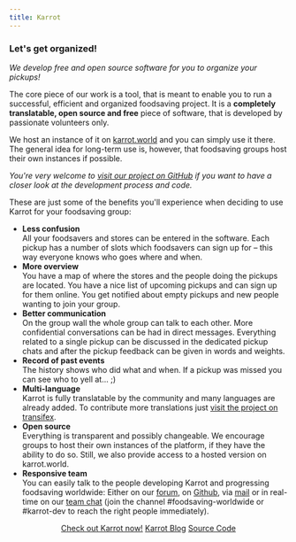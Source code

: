 ```yaml
---
title: Karrot
---
```


### Let's get organized!

_We develop free and open source software for you to organize your pickups!_

The core piece of our work is a tool, that is meant to enable you to run a successful, efficient and organized foodsaving project. It is a **completely translatable, open source and free** piece of software, that is developed by passionate volunteers only.

We host an instance of it on [karrot.world](https://karrot.world) and you can simply use it there. The general idea for long-term use is, however, that foodsaving groups host their own instances if possible.

_You're very welcome to [visit our project on GitHub](https://github.com/yunity/karrot-frontend) if you want to have a closer look at the development process and code._

These are just some of the benefits you'll experience when deciding to use Karrot for your foodsaving group:

- **Less confusion**<br>
  All your foodsavers and stores can be entered in the software. Each pickup has a number of slots which foodsavers can sign up for – this way everyone knows who goes where and when.
- **More overview**<br>
  You have a map of where the stores and the people doing the pickups are located. You have a nice list of upcoming pickups and can sign up for them online. You get notified about empty pickups and new people wanting to join your group.
- **Better communication**<br>
  On the group wall the whole group can talk to each other. More confidential conversations can be had in direct messages. Everything related to a single pickup can be discussed in the dedicated pickup chats and after the pickup feedback can be given in words and weights.
- **Record of past events**<br>
  The history shows who did what and when. If a pickup was missed you can see who to yell at... ;)
- **Multi-language**<br>
  Karrot is fully translatable by the community and many languages are already added. To contribute more translations just [visit the project on transifex](https://www.transifex.com/yunity-1/karrot/).
- **Open source**<br>
  Everything is transparent and possibly changeable. We encourage groups to host their own instances of the platform, if they have the ability to do so. Still, we also provide access to a hosted version on karrot.world.
- **Responsive team**<br>
  You can easily talk to the people developing Karrot and progressing foodsaving worldwide: Either on our [forum](https://community.foodsaving.world), on [Github](https://github.com/yunity/karrot-frontend), via [mail](mailto:info@foodsaving.world) or in real-time on our [team chat](https://slackin.yunity.org) (join the channel #foodsaving-worldwide or #karrot-dev to reach the right people immediately).

<div align="center">
    <a href="https://karrot.world" target="_blank" class="button">Check out Karrot now!</a>
    <a href="https://blog.foodsaving.world" target="_blank" class="button">Karrot Blog</a>
    <a href="https://github.com/yunity/karrot-frontend" target="_blank" class="button">Source Code</a>
</div>
